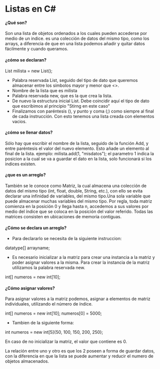# Listas en C#

#### ¿Qué son?

Son una lista de objetos ordenados a los cuales pueden accederse por medio de un indice. es una colección de datos 
del mismo tipo, como los arrays, a diferencia de que en una lista podemos añadir y quitar datos
fácilmente y cuando queramos.

#### ¿cómo se declaran?

List<String> milista = new List<string>();

- Palabra reservada List, seguido del tipo de dato que queremos almacenar entre los símbolos mayor y menor que <>.
- Nombre de la lista que es milista
- Palabra reservada new, que es la que crea la lista.
- De nuevo la estructura inicial List<string>. Debe coincidir aquí el tipo de dato que escribimos al principio "Stirng en este
caso"
- Finalizamos con paréntesis (), y punto y coma (;) como siempre al final de cada instrucción.
 	Con esto tenemos una lista creada con elementos vacios.
#### ¿cómo se llenar datos?

 Sólo hay que escribir el nombre de la lista, seguido de la función Add, y entre paréntesis el valor del nuevo elemento. Esto añade un elemento al final de la lista.
ejemplo:
milista.add(1, "misdatos");
el parametro 1 indica la posicion a la cual se va a guardar el dato en la lista, solo funcionará si los indices existen.

#### ¿que es un arreglo?

También se le conoce como Matriz, la cual almacena una colección de datos del mismo tipo (int, float, double, String, etc.),
 con ello se evita declarar una infinidad de variables, del mismo tipo.Una sola variable que puede almacenar muchas variables del mismo tipo.
Por regla, toda matriz comienza en la posición 0 y llega hasta n, accedemos a sus valores por medio del índice que se coloca
 en la posición del valor referido. Todas las matrices consisten en ubicaciones de memoria contiguas.
#### ¿Cómo se declara un arreglo?
- Para declararlo se necesita de la siguiente instruccion:

datatype[] arrayname;

- Es necesario inicializar a la matriz para crear una instancia a la matriz y poder asignar valores a la misma. 
Para crear la instancia de la matriz utilizamos la palabra reservada new.

int[] numeros = new int[10];

#### ¿Cómo asignar valores?
Para asignar valores a la matriz podemos, asignar a elementos de matriz individuales, utilizando el número de índice.

int[] numeros = new int[10];
numeros[0] = 5000;

- Tambien de la siguiente forma:

int numeros = new int[5]{50, 100, 150, 200, 250};

En caso de no inicializar la matriz, el valor que contiene es 0.

La relación entre uno y otro es que los 2 poseen a forma de guardar datos, con la diferencia en que la lista se puede aumentar
y reducir el numero de objetos almacenados.

